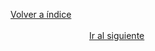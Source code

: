 

[Volver a índice](../../docsPrincipal.md ) $~~~~~~~~~~~~~~~~~~~~~~~~~~~~~~~~~~~~~~~~~~~~~~~~~~~~~~~~~~~~~~~~~~~~~~~~~~~~~~~~~~~~~~~~~~~~~~~~~~~~~~~~~~~~~~~~~~~~~~~~~~~~~~~~~~~~~~~~~~~~~~~~~~~~~~~~~~~~~~~$ [Ir al siguiente](../helperoutput/HELPER_OUTPUT_print_items.md)